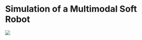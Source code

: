 # Simulation of a Multimodal Soft Robot  


![](https://github.com/maxpolzin/mx-sofa-sim/blob/main/videos/mx-sim-r60-0002.gif)
